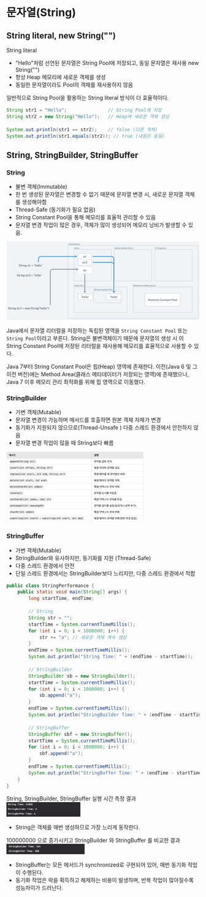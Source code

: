 # 문자열(String)

## String literal, new String("")

String literal
- "Hello"처럼 선언된 문자열은 String Pool에 저장되고, 동일 문자열은 재사용
new String("")
- 항상 Heap 메모리에 새로운 객체를 생성
- 동일한 문자열이라도 Pool의 객체를 재사용하지 않음

일반적으로 String Pool을 활용하는 String literal 방식이 더 효율적이다.

```java
String str1 = "Hello";               // String Pool에 저장
String str2 = new String("Hello");   // Heap에 새로운 객체 생성

System.out.println(str1 == str2);    // false (다른 객체)
System.out.println(str1.equals(str2)); // true (내용은 동일)
```
## String, StringBuilder, StringBuffer

### String
- 불변 객체(Immutable)
- 한 번 생성된 문자열은 변경할 수 없기 때문에 문자열 변경 시, 새로운 문자열 객체를 생성해야함
- Thread-Safe (동기화가 필요 없음)
- String Constant Pool을 통해 메모리를  효율적 관리할 수 있음
- 문자열 변경 작업이 많은 경우, 객체가 많이 생성되어 메모리 낭비가 발생할 수 있음.

![](../images/ccd5b601.png)

Java에서 문자열 리터럴을 저장하는 독립된 영역을 `String Constant Pool` 또는 `String Pool`이라고 부른다.
String은 불변객체이기 때문에 문자열의 생성 시 이 String Constant Pool에 저장된 리터럴을 재사용해 메모리를 효율적으로 사용할 수 있다.

Java 7부터 String Constant Pool은 힙(Heap) 영역에 존재한다.
이전(Java 6 및 그 이전 버전)에는 Method Area(클래스 메타데이터가 저장되는 영역)에 존재했으나, Java 7 이후 메모리 관리 최적화를 위해 힙 영역으로 이동했다.


### StringBuilder 
- 가변 객체(Mutable)
- 문자열 변경이 가능하며 메서드를 호출하면 원본 객체 자체가 변경
- 동기화가 지원되지 않으므로(Thread-Unsafe ) 다중 스레드 환경에서 안전하지 않음
- 문자열 변경 작업이 많을 때 String보다 빠름

![](../images/290b7c5f.png)
 
### StringBuffer
- 가변 객체(Mutable)
- StringBuilder와 유사하지만, 동기화를 지원 (Thread-Safe)
- 다중 스레드 환경에서 안전
- 단일 스레드 환경에서는 StringBuilder보다 느리지만, 다중 스레드 환경에서 적합

```java
public class StringPerformance {
    public static void main(String[] args) {
        long startTime, endTime;

        // String
        String str = "";
        startTime = System.currentTimeMillis();
        for (int i = 0; i < 1000000; i++) {
            str += "a"; // 새로운 객체 계속 생성
        }
        endTime = System.currentTimeMillis();
        System.out.println("String Time: " + (endTime - startTime));

        // StringBuilder
        StringBuilder sb = new StringBuilder();
        startTime = System.currentTimeMillis();
        for (int i = 0; i < 1000000; i++) {
            sb.append("a");
        }
        endTime = System.currentTimeMillis();
        System.out.println("StringBuilder Time: " + (endTime - startTime));

        // StringBuffer
        StringBuffer sbf = new StringBuffer();
        startTime = System.currentTimeMillis();
        for (int i = 0; i < 1000000; i++) {
            sbf.append("a");
        }
        endTime = System.currentTimeMillis();
        System.out.println("StringBuffer Time: " + (endTime - startTime));
    }
}
```
String, StringBuilder, StringBuffer 실행 시간 측정 결과 
![](../images/89ed472c.png)
- String은 객체를 매번 생성하므로 가장 느리게 동작한다.

100000000 으로 증가시키고 StringBuilder 와 StringBuffer 를 비교한 결과
![](../images/7c7b1e12.png)

- StringBuffer는 모든 메서드가 synchronized로 구현되어 있어, 매번 동기화 작업이 수행된다. 
- 동기화 작업은 락을 획득하고 해제하는 비용이 발생하며, 반복 작업이 많아질수록 성능차이가 드러난다.